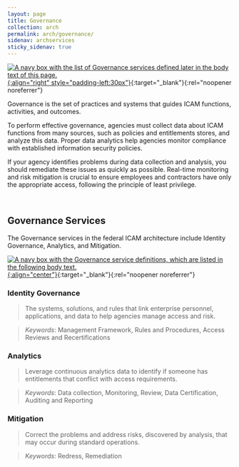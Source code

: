 ```yaml
---
layout: page
title: Governance
collection: arch
permalink: arch/governance/
sidenav: archservices
sticky_sidenav: true
---
```


[![A navy box with the list of Governance services defined later in the body text of this page.]({{site.baseurl}}/assets/arch/services/GovernanceServices.png){:align="right" style="padding-left:30px"}]({{site.baseurl}}/assets/arch/services/GovernanceServices.png){:target="_blank"}{:rel="noopener noreferrer"}

Governance is the set of practices and systems that guides ICAM functions, activities, and outcomes.

To perform effective governance, agencies must collect data about ICAM functions from many sources, such as policies and entitlements stores, and analyze this data. Proper data analytics help agencies monitor compliance with established information security policies. 

If your agency identifies problems during data collection and analysis, you should remediate these issues as quickly as possible. Real-time monitoring and risk mitigation is crucial to ensure employees and contractors have only the appropriate access, following the principle of least privilege.

<br>

## Governance Services

The Governance services in the federal ICAM architecture include Identity Governance, Analytics, and Mitigation.

[![A navy box with the Governance service definitions, which are listed in the following body text.]({{site.baseurl}}/assets/arch/services/GovernanceServiceDefinitions.png){:align="center"}]({{site.baseurl}}/assets/arch/services/GovernanceServiceDefinitions.png){:target="_blank"}{:rel="noopener noreferrer"}

### Identity Governance

> The systems, solutions, and rules that link enterprise personnel, applications, and data to help agencies manage access and risk.

> *Keywords*: Management Framework, Rules and Procedures, Access Reviews and Recertifications

### Analytics

> Leverage continuous analytics data to identify if someone has entitlements that conflict with access requirements.

> *Keywords*: Data collection, Monitoring, Review, Data Certification, Auditing and Reporting

### Mitigation

> Correct the problems and address risks, discovered by analysis, that may occur during standard operations.  

> *Keywords*: Redress, Remediation
